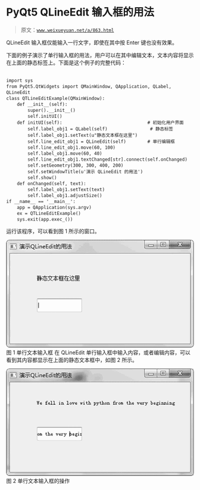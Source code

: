 # PyQt5 QLineEdit 输入框的用法

> 原文：[`www.weixueyuan.net/a/863.html`](http://www.weixueyuan.net/a/863.html)

QLineEdit 输入框仅能输入一行文字，即使在其中按 Enter 键也没有效果。

下面的例子演示了单行输入框的用法，用户可以在其中编辑文本，文本内容将显示在上面的静态标签上。下面是这个例子的完整代码：

```

import sys
from PyQt5.QtWidgets import QMainWindow, QApplication, QLabel, QLineEdit
class QTLineEditExample(QMainWindow):
    def __init__(self):
        super().__init__()
        self.initUI()
    def initUI(self):                                # 初始化用户界面
        self.label_obj1 = QLabel(self)                # 静态标签
        self.label_obj1.setText(u"静态文本框在这里")
        self.line_edit_obj1 = QLineEdit(self)        # 单行编辑框
        self.line_edit_obj1.move(60, 100)
        self.label_obj1.move(60, 40)
        self.line_edit_obj1.textChanged[str].connect(self.onChanged)
        self.setGeometry(300, 300, 400, 200)
        self.setWindowTitle(u'演示 QLineEdit 的用法')
        self.show()
    def onChanged(self, text):
        self.label_obj1.setText(text)
        self.label_obj1.adjustSize()
if __name__ == '__main__':
    app = QApplication(sys.argv)
    ex = QTLineEditExample()
    sys.exit(app.exec_())
```

运行该程序，可以看到图 1 所示的窗口。

![](img/e5446802f657e334fff7957c99aa41e9.png)
图 1 单行文本输入框
在 QLineEdit 单行输入框中输入内容，或者编辑内容，可以看到其内容都显示在上面的静态文本框中，如图 2 所示。

![](img/e40ea4f76e494d58ab1d727212865888.png)
图 2 单行文本输入框的操作